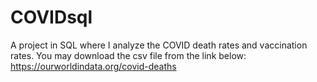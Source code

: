 # COVIDsql
A project in SQL where I analyze the COVID death rates and vaccination rates.
You may download the csv file from the link below:
https://ourworldindata.org/covid-deaths

